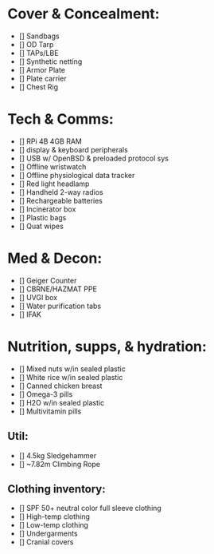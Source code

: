# Cover & Concealment:                        
- [] Sandbags                           
- [] OD Tarp            
- [] TAPs/LBE                     
- [] Synthetic netting           
- [] Armor Plate                          
- [] Plate carrier         
- [] Chest Rig           

# Tech & Comms:                     
- [] RPi 4B 4GB RAM 
- [] display & keyboard peripherals
- [] USB w/ OpenBSD & preloaded protocol sys
- [] Offline wristwatch
- [] Offline physiological data tracker
- [] Red light headlamp
- [] Handheld 2-way radios
- [] Rechargeable batteries
- [] Incinerator box
- [] Plastic bags
- [] Quat wipes

# Med & Decon:
- [] Geiger Counter 
- [] CBRNE/HAZMAT PPE
- [] UVGI box
- [] Water purification tabs
- [] IFAK

# Nutrition, supps, & hydration: 
- [] Mixed nuts w/in sealed plastic
- [] White rice w/in sealed plastic 
- [] Canned chicken breast
- [] Omega-3 pills
- [] H2O w/in sealed plastic
- [] Multivitamin pills

## Util:
- [] 4.5kg Sledgehammer
- [] ~7.82m Climbing Rope

## Clothing inventory:
- [] SPF 50+ neutral color full sleeve clothing
- [] High-temp clothing
- [] Low-temp clothing
- [] Undergarments
- [] Cranial covers